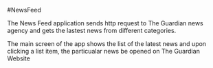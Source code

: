 #NewsFeed

The News Feed application sends http request to The Guardian news agency and gets the lastest news from different categories.

The main screen of the app shows the list of the latest news and upon clicking a list item, the particualar news be opened on The Guardian Website

 
